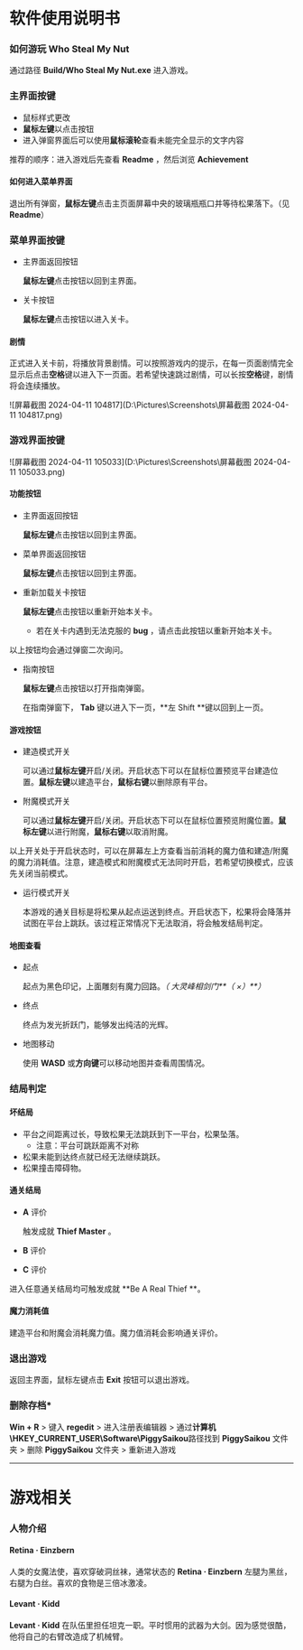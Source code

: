 # 软件使用说明书

### 如何游玩 Who Steal My Nut

通过路径 **Build/Who Steal My Nut.exe** 进入游戏。

### 主界面按键

* 鼠标样式更改
* **鼠标左键**以点击按钮
* 进入弹窗界面后可以使用**鼠标滚轮**查看未能完全显示的文字内容

推荐的顺序：进入游戏后先查看 **Readme** ，然后浏览 **Achievement** 

#### 如何进入菜单界面

退出所有弹窗，**鼠标左键**点击主页面屏幕中央的玻璃瓶瓶口并等待松果落下。（见 **Readme**）

### 菜单界面按键

* 主界面返回按钮

  **鼠标左键**点击按钮以回到主界面。

* 关卡按钮

  **鼠标左键**点击按钮以进入关卡。

#### 剧情

正式进入关卡前，将播放背景剧情。可以按照游戏内的提示，在每一页面剧情完全显示后点击**空格**键以进入下一页面。若希望快速跳过剧情，可以长按**空格**键，剧情将会连续播放。

![屏幕截图 2024-04-11 104817](D:\Pictures\Screenshots\屏幕截图 2024-04-11 104817.png)

### **游戏界面按键**

![屏幕截图 2024-04-11 105033](D:\Pictures\Screenshots\屏幕截图 2024-04-11 105033.png)

#### 功能按钮

* 主界面返回按钮

  **鼠标左键**点击按钮以回到主界面。

* 菜单界面返回按钮

  **鼠标左键**点击按钮以回到主界面。

* 重新加载关卡按钮

  **鼠标左键**点击按钮以重新开始本关卡。

  * 若在关卡内遇到无法克服的 **bug** ，请点击此按钮以重新开始本关卡。

以上按钮均会通过弹窗二次询问。

 * 指南按钮

   **鼠标左键**点击按钮以打开指南弹窗。

   在指南弹窗下， **Tab** 键以进入下一页，**左 Shift **键以回到上一页。

#### 游戏按钮

* 建造模式开关

  可以通过**鼠标左键**开启/关闭。开启状态下可以在鼠标位置预览平台建造位置。**鼠标左键**以建造平台，**鼠标右键**以删除原有平台。

* 附魔模式开关

  可以通过**鼠标左键**开启/关闭。开启状态下可以在鼠标位置预览附魔位置。**鼠标左键**以进行附魔，**鼠标右键**以取消附魔。

以上开关处于开启状态时，可以在屏幕左上方查看当前消耗的魔力值和建造/附魔的魔力消耗值。注意，建造模式和附魔模式无法同时开启，若希望切换模式，应该先关闭当前模式。

* 运行模式开关

  本游戏的通关目标是将松果从起点运送到终点。开启状态下，松果将会降落并试图在平台上跳跃。该过程正常情况下无法取消，将会触发结局判定。

#### 地图查看

* 起点

  起点为黑色印记，上面雕刻有魔力回路。*（ 大灵峰相剑门**（ ×）**）*

* 终点

  终点为发光折跃门，能够发出纯洁的光辉。

* 地图移动

  使用 **WASD** 或**方向键**可以移动地图并查看周围情况。

### 结局判定

#### 坏结局

* 平台之间距离过长，导致松果无法跳跃到下一平台，松果坠落。
  * 注意：平台可跳跃距离不对称
* 松果未能到达终点就已经无法继续跳跃。
* 松果撞击障碍物。

#### 通关结局

* **A** 评价

  触发成就 **Thief Master** 。

* **B** 评价
* **C** 评价

进入任意通关结局均可触发成就 **Be A Real Thief **。

#### 魔力消耗值

建造平台和附魔会消耗魔力值。魔力值消耗会影响通关评价。

### 退出游戏

返回主界面，鼠标左键点击 **Exit** 按钮可以退出游戏。

### 删除存档*

**Win + R** > 键入 **regedit** > 进入注册表编辑器 > 通过**计算机\HKEY_CURRENT_USER\Software\PiggySaikou**路径找到 **PiggySaikou** 文件夹 > 删除 **PiggySaikou** 文件夹 > 重新进入游戏

***

# 游戏相关

### 人物介绍

#### Retina · Einzbern

人类的女魔法使，喜欢穿破洞丝袜，通常状态的 **Retina · Einzbern** 左腿为黑丝，右腿为白丝。喜欢的食物是三倍冰激凌。

#### Levant · Kidd

**Levant · Kidd** 在队伍里担任坦克一职。平时惯用的武器为大剑。因为感觉很酷，他将自己的右臂改造成了机械臂。







​	